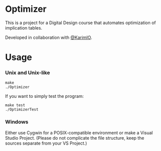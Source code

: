 # Optimizer
This is a project for a Digital Design course that automates optimization of implication tables.

Developed in collaboration with [@KarimIO](https://github.com/KarimIO).

# Usage
### Unix and Unix-like
    make
    ./Optimizer

If you want to simply test the program:

    make test
    ./OptimizerTest

### Windows
Either use Cygwin for a POSIX-compatible environment or make a Visual Studio Project.
(Please do not complicate the file structure, keep the sources separate from your VS Project.)